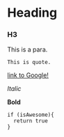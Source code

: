 # Heading

### H3

This is a para.

`This is quote.`

[link to Google!](http://google.com)

*Italic*

**Bold**

```
if (isAwesome){
  return true
}
```

